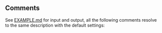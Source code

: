 ## Comments

See [EXAMPLE.md](/EXAMPLE.md) for input and output, all the following comments resolve to the same description with the default settings:
